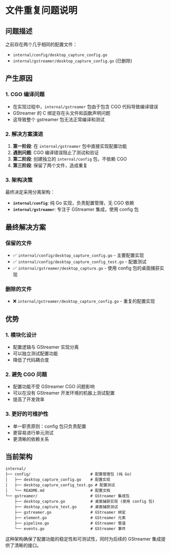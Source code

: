 # 文件重复问题说明

## 问题描述

之前存在两个几乎相同的配置文件：
- `internal/config/desktop_capture_config.go` 
- `internal/gstreamer/desktop_capture_config.go` (已删除)

## 产生原因

### 1. CGO 编译问题
- 在实现过程中，`internal/gstreamer` 包由于包含 CGO 代码导致编译错误
- GStreamer 的 C 绑定存在头文件和函数声明问题
- 这导致整个 gstreamer 包无法正常编译和测试

### 2. 解决方案演进
1. **第一阶段**: 在 `internal/gstreamer` 包中直接实现配置功能
2. **遇到问题**: CGO 编译错误阻止了测试和验证
3. **第二阶段**: 创建独立的 `internal/config` 包，不依赖 CGO
4. **第三阶段**: 保留了两个文件，造成重复

### 3. 架构决策
最终决定采用分离架构：
- **`internal/config`**: 纯 Go 实现，负责配置管理，无 CGO 依赖
- **`internal/gstreamer`**: 专注于 GStreamer 集成，使用 config 包

## 最终解决方案

### 保留的文件
- ✅ `internal/config/desktop_capture_config.go` - 主要配置实现
- ✅ `internal/config/desktop_capture_config_test.go` - 配置测试
- ✅ `internal/gstreamer/desktop_capture.go` - 使用 config 包的桌面捕获实现

### 删除的文件
- ❌ `internal/gstreamer/desktop_capture_config.go` - 重复的配置实现

## 优势

### 1. 模块化设计
- 配置逻辑与 GStreamer 实现分离
- 可以独立测试配置功能
- 降低了代码耦合度

### 2. 避免 CGO 问题
- 配置功能不受 GStreamer CGO 问题影响
- 可以在没有 GStreamer 开发环境的机器上测试配置
- 提高了开发效率

### 3. 更好的可维护性
- 单一职责原则：config 包只负责配置
- 更容易进行单元测试
- 更清晰的依赖关系

## 当前架构

```
internal/
├── config/                          # 配置管理包 (纯 Go)
│   ├── desktop_capture_config.go    # 配置实现
│   ├── desktop_capture_config_test.go # 配置测试
│   └── README.md                    # 配置文档
└── gstreamer/                       # GStreamer 集成包
    ├── desktop_capture.go           # 桌面捕获实现 (使用 config 包)
    ├── desktop_capture_test.go      # 桌面捕获测试
    ├── gstreamer.go                 # GStreamer 绑定
    ├── element.go                   # GStreamer 元素
    ├── pipeline.go                  # GStreamer 管道
    └── events.go                    # GStreamer 事件
```

这种架构确保了配置功能的稳定性和可测试性，同时为后续的 GStreamer 集成提供了清晰的接口。